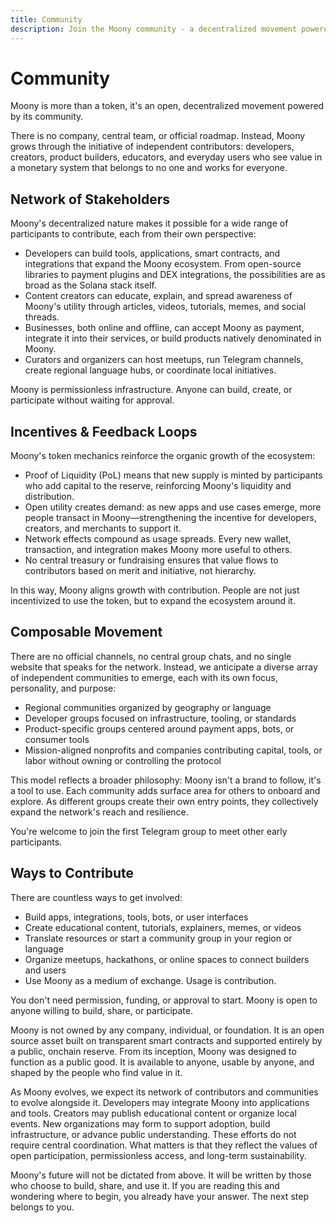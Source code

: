 ```yaml
---
title: Community
description: Join the Moony community - a decentralized movement powered by contributors
---
```


# Community

Moony is more than a token, it's an open, decentralized movement powered by its community.

There is no company, central team, or official roadmap. Instead, Moony grows through the initiative of independent contributors: developers, creators, product builders, educators, and everyday users who see value in a monetary system that belongs to no one and works for everyone.

## Network of Stakeholders

Moony's decentralized nature makes it possible for a wide range of participants to contribute, each from their own perspective:

* Developers can build tools, applications, smart contracts, and integrations that expand the Moony ecosystem. From open-source libraries to payment plugins and DEX integrations, the possibilities are as broad as the Solana stack itself.
* Content creators can educate, explain, and spread awareness of Moony's utility through articles, videos, tutorials, memes, and social threads.
* Businesses, both online and offline, can accept Moony as payment, integrate it into their services, or build products natively denominated in Moony.
* Curators and organizers can host meetups, run Telegram channels, create regional language hubs, or coordinate local initiatives.

Moony is permissionless infrastructure. Anyone can build, create, or participate without waiting for approval.

## Incentives & Feedback Loops

Moony's token mechanics reinforce the organic growth of the ecosystem:

* Proof of Liquidity (PoL) means that new supply is minted by participants who add capital to the reserve, reinforcing Moony's liquidity and distribution.
* Open utility creates demand: as new apps and use cases emerge, more people transact in Moony—strengthening the incentive for developers, creators, and merchants to support it.
* Network effects compound as usage spreads. Every new wallet, transaction, and integration makes Moony more useful to others.
* No central treasury or fundraising ensures that value flows to contributors based on merit and initiative, not hierarchy.

In this way, Moony aligns growth with contribution. People are not just incentivized to use the token, but to expand the ecosystem around it.

## Composable Movement

There are no official channels, no central group chats, and no single website that speaks for the network. Instead, we anticipate a diverse array of independent communities to emerge, each with its own focus, personality, and purpose:

* Regional communities organized by geography or language
* Developer groups focused on infrastructure, tooling, or standards
* Product-specific groups centered around payment apps, bots, or consumer tools
* Mission-aligned nonprofits and companies contributing capital, tools, or labor without owning or controlling the protocol

This model reflects a broader philosophy: Moony isn't a brand to follow, it's a tool to use. Each community adds surface area for others to onboard and explore. As different groups create their own entry points, they collectively expand the network's reach and resilience.

You're welcome to join the first Telegram group to meet other early participants.

## Ways to Contribute

There are countless ways to get involved:

* Build apps, integrations, tools, bots, or user interfaces
* Create educational content, tutorials, explainers, memes, or videos
* Translate resources or start a community group in your region or language
* Organize meetups, hackathons, or online spaces to connect builders and users
* Use Moony as a medium of exchange. Usage is contribution.

You don't need permission, funding, or approval to start. Moony is open to anyone willing to build, share, or participate.

Moony is not owned by any company, individual, or foundation. It is an open source asset built on transparent smart contracts and supported entirely by a public, onchain reserve. From its inception, Moony was designed to function as a public good. It is available to anyone, usable by anyone, and shaped by the people who find value in it.

As Moony evolves, we expect its network of contributors and communities to evolve alongside it. Developers may integrate Moony into applications and tools. Creators may publish educational content or organize local events. New organizations may form to support adoption, build infrastructure, or advance public understanding. These efforts do not require central coordination. What matters is that they reflect the values of open participation, permissionless access, and long-term sustainability.

Moony's future will not be dictated from above. It will be written by those who choose to build, share, and use it. If you are reading this and wondering where to begin, you already have your answer. The next step belongs to you.